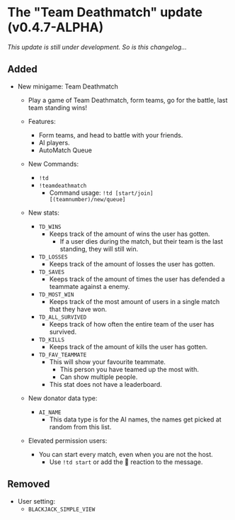 # The "Team Deathmatch" update (v0.4.7-ALPHA)

*This update is still under development.*
*So is this changelog...*

## Added
- New minigame: Team Deathmatch
  - Play a game of Team Deathmatch, form teams, go for the battle, last team standing wins!
  - Features:
    - Form teams, and head to battle with your friends.
    - AI players.
    - AutoMatch Queue
    
  - New Commands:
    - `!td`
    - `!teamdeathmatch`
      - Command usage: `!td [start/join] [(teamnumber)/new/queue]`
      
  - New stats:
    - `TD_WINS`
      - Keeps track of the amount of wins the user has gotten.
        - If a user dies during the match, but their team is the last standing, they will still win.
    - `TD_LOSSES`
      - Keeps track of the amount of losses the user has gotten.
    - `TD_SAVES`
      - Keeps track of the amount of times the user has defended a teammate against a enemy.
    - `TD_MOST_WIN`
      - Keeps track of the most amount of users in a single match that they have won.
    - `TD_ALL_SURVIVED`
      - Keeps track of how often the entire team of the user has survived.
    - `TD_KILLS`
      - Keeps track of the amount of kills the user has gotten.
    - `TD_FAV_TEAMMATE`
      - This will show your favourite teammate.
        - This person you have teamed up the most with.
        - Can show multiple people.
      - This stat does not have a leaderboard.
      
  - New donator data type:
    - `AI_NAME`
      - This data type is for the AI names, the names get picked at random from this list.
      
  - Elevated permission users:
    - You can start every match, even when you are not the host.
       - Use `!td start` or add the :eyes: reaction to the message.

## Removed
- User setting:
  - `BLACKJACK_SIMPLE_VIEW`
  


